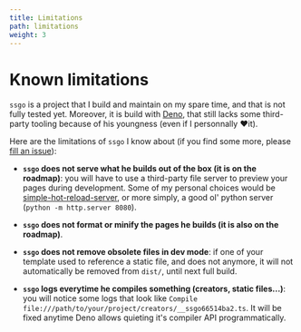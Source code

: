 ```yaml
---
title: Limitations
path: limitations
weight: 3
---
```


# Known limitations

`ssgo` is a project that I build and maintain on my spare time, and that is not fully tested yet. Moreover, it is build with [Deno](https://deno.land), that still lacks some third-party tooling because of his youngness (even if I personnally ❤️it).

Here are the limitations of `ssgo` I know about (if you find some more, please [fill an issue](https://github.com/mdubourg001/ssgo/issues)):

- **`ssgo` does not serve what he builds out of the box (it is on the roadmap)**: you will have to use a third-party file server to preview your pages during development. Some of my personal choices would be [simple-hot-reload-server](https://github.com/imcuttle/simple-hot-reload-server), or more simply, a good ol' python server (`python -m http.server 8080`).

- **`ssgo` does not format or minify the pages he builds (it is also on the roadmap)**.

- **`ssgo` does not remove obsolete files in dev mode**: if one of your template used to reference a static file, and does not anymore, it will not automatically be removed from `dist/`, until next full build.

- **`ssgo` logs everytime he compiles something (creators, static files...)**: you will notice some logs that look like `Compile file:///path/to/your/project/creators/__ssgo66514ba2.ts`. It will be fixed anytime Deno allows quieting it's compiler API programmatically.
